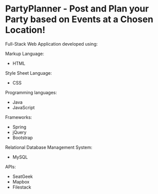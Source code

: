 # PartyPlanner - Post and Plan your Party based on Events at a Chosen Location!
Full-Stack Web Application developed using:

Markup Language:
- HTML

Style Sheet Language:
- CSS

Programming languages:
- Java
- JavaScript

Frameworks:
- Spring
- jQuery
- Bootstrap

Relational Database Management System:
- MySQL

APIs:
- SeatGeek
- Mapbox
- Filestack
